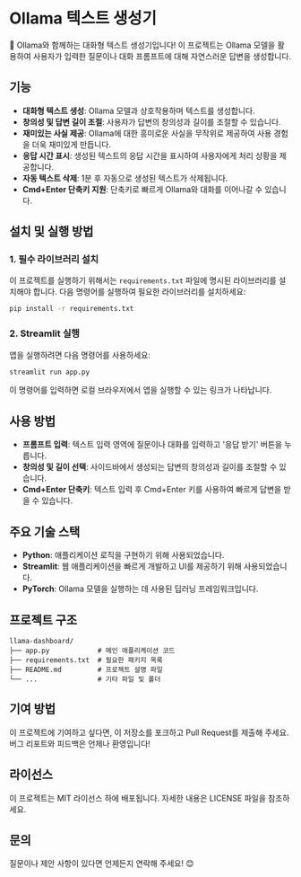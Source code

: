 # Ollama 텍스트 생성기

🦙 Ollama와 함께하는 대화형 텍스트 생성기입니다! 이 프로젝트는 Ollama 모델을 활용하여 사용자가 입력한 질문이나 대화 프롬프트에 대해 자연스러운 답변을 생성합니다.

## 기능
- **대화형 텍스트 생성**: Ollama 모델과 상호작용하며 텍스트를 생성합니다.
- **창의성 및 답변 길이 조절**: 사용자가 답변의 창의성과 길이를 조절할 수 있습니다.
- **재미있는 사실 제공**: Ollama에 대한 흥미로운 사실을 무작위로 제공하여 사용 경험을 더욱 재미있게 만듭니다.
- **응답 시간 표시**: 생성된 텍스트의 응답 시간을 표시하여 사용자에게 처리 상황을 제공합니다.
- **자동 텍스트 삭제**: 1분 후 자동으로 생성된 텍스트가 삭제됩니다.
- **Cmd+Enter 단축키 지원**: 단축키로 빠르게 Ollama와 대화를 이어나갈 수 있습니다.

## 설치 및 실행 방법

### 1. 필수 라이브러리 설치
이 프로젝트를 실행하기 위해서는 `requirements.txt` 파일에 명시된 라이브러리를 설치해야 합니다. 다음 명령어를 실행하여 필요한 라이브러리를 설치하세요:

```bash
pip install -r requirements.txt
```

### 2. Streamlit 실행
앱을 실행하려면 다음 명령어를 사용하세요:

```bash
streamlit run app.py
```

이 명령어를 입력하면 로컬 브라우저에서 앱을 실행할 수 있는 링크가 나타납니다.

## 사용 방법
- **프롬프트 입력**: 텍스트 입력 영역에 질문이나 대화를 입력하고 '응답 받기' 버튼을 누릅니다.
- **창의성 및 길이 선택**: 사이드바에서 생성되는 답변의 창의성과 길이를 조절할 수 있습니다.
- **Cmd+Enter 단축키**: 텍스트 입력 후 Cmd+Enter 키를 사용하여 빠르게 답변을 받을 수 있습니다.

## 주요 기술 스택
- **Python**: 애플리케이션 로직을 구현하기 위해 사용되었습니다.
- **Streamlit**: 웹 애플리케이션을 빠르게 개발하고 UI를 제공하기 위해 사용되었습니다.
- **PyTorch**: Ollama 모델을 실행하는 데 사용된 딥러닝 프레임워크입니다.

## 프로젝트 구조
```
llama-dashboard/
├── app.py            # 메인 애플리케이션 코드
├── requirements.txt  # 필요한 패키지 목록
├── README.md         # 프로젝트 설명 파일
└── ...               # 기타 파일 및 폴더
```

## 기여 방법
이 프로젝트에 기여하고 싶다면, 이 저장소를 포크하고 Pull Request를 제출해 주세요. 버그 리포트와 피드백은 언제나 환영입니다!

## 라이선스
이 프로젝트는 MIT 라이선스 하에 배포됩니다. 자세한 내용은 LICENSE 파일을 참조하세요.

## 문의
질문이나 제안 사항이 있다면 언제든지 연락해 주세요! 😊

